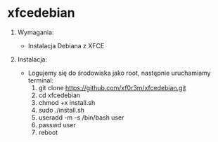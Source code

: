 # xfcedebian

1. Wymagania:
    - Instalacja Debiana z XFCE

2. Instalacja:
    - Logujemy się do środowiska jako root, następnie uruchamiamy terminal:
      1. git clone https://github.com/xf0r3m/xfcedebian.git
      2. cd xfcedebian
      2. chmod +x install.sh
      3. sudo ./install.sh
      4. useradd -m -s /bin/bash user
      5. passwd user
      6. reboot
